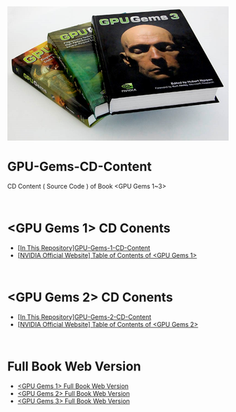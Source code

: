 ![](Media/cover.jpg)

# GPU-Gems-CD-Content

CD Content ( Source Code ) of Book <GPU Gems 1~3>

<br>


# <GPU Gems 1> CD Conents

 - [ [In This Repository]GPU-Gems-1-CD-Content](/GPU-Gems-1-CD-Content/)
 - [ [NVIDIA Official Website] Table of Contents of <GPU Gems 1> ](http://http.download.nvidia.com/developer/GPU_Gems/CD_Image/Index.html)

<br>

# <GPU Gems 2> CD Conents
 - [ [In This Repository]GPU-Gems-2-CD-Content](/GPU-Gems-2-CD-Content/)
 - [ [NVIDIA Official Website] Table of Contents of <GPU Gems 2> ](http://download.nvidia.com/developer/GPU_Gems_2/CD/Index.html)


<br>

# <GPU Gems> Full Book Web Version

- [<GPU Gems 1> Full Book Web Version](https://developer.nvidia.com/gpugems/GPUGems/gpugems_pref01.html)
- [<GPU Gems 2> Full Book Web Version](https://developer.nvidia.com/gpugems/GPUGems2/gpugems2_inside_front_cover.html)
- [<GPU Gems 3> Full Book Web Version](https://developer.nvidia.com/gpugems/GPUGems3/gpugems3_pref01.html)



